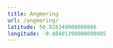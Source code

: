 ```yaml
---
title: Angmering
url: /angmering/
latitude: 50.828349900000006
longitude: -0.48401390000000005
---
```

